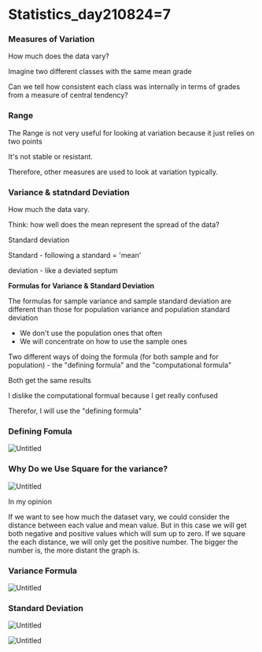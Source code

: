 # Statistics_day210824=7

### Measures of Variation

How much does the data vary?

Imagine two different classes with the same mean grade

Can we tell how consistent each class was internally in terms of grades from a measure of central tendency?

### Range

The Range is not very useful for looking at variation because it just relies on two points

It's not stable or resistant.

Therefore, other measures are used to look at variation typically.

### Variance & statndard Deviation

How much the data vary.

Think: how well does the mean represent the spread of the data?

Standard deviation

Standard - following a standard = 'mean'

deviation - like a deviated septum

**Formulas for Variance & Standard Deviation**

The formulas for sample variance and sample standard deviation are different than those for population variance and population standard deviation

- We don't use the population ones that often
- We will concentrate on how to use the sample ones

Two different ways of doing the formula (for both sample and for population) - the "defining formula" and the "computational formula"

Both get the same results

I dislike the computational formual because I get really confused

Therefor, I will use the "defining formula"

### Defining Fomula

![Untitled](https://s3-us-west-2.amazonaws.com/secure.notion-static.com/3341a6ef-67e8-4ba3-83cb-a56220b8d234/Untitled.png)

### Why Do we Use Square for the variance?

![Untitled](https://s3-us-west-2.amazonaws.com/secure.notion-static.com/cdac0267-1520-42d0-9594-a65964a73ae3/Untitled.png)

In my opinion

If we want to see how much the dataset vary, we could consider the distance between each value and mean value. But in this case we will get both negative and positive values which will sum up to zero. If we square the each distance, we will only get the positive number. The bigger the number is, the more distant the graph is.

### Variance Formula

![Untitled](https://s3-us-west-2.amazonaws.com/secure.notion-static.com/05246e9d-98a1-4461-bdc6-5a4a681991d4/Untitled.png)

### Standard Deviation

![Untitled](https://s3-us-west-2.amazonaws.com/secure.notion-static.com/7e36ccc3-92ad-4aae-a494-e11e2f996f17/Untitled.png)

![Untitled](https://s3-us-west-2.amazonaws.com/secure.notion-static.com/aa1ea1be-c6f4-4894-8add-2ccd77b60be2/Untitled.png)